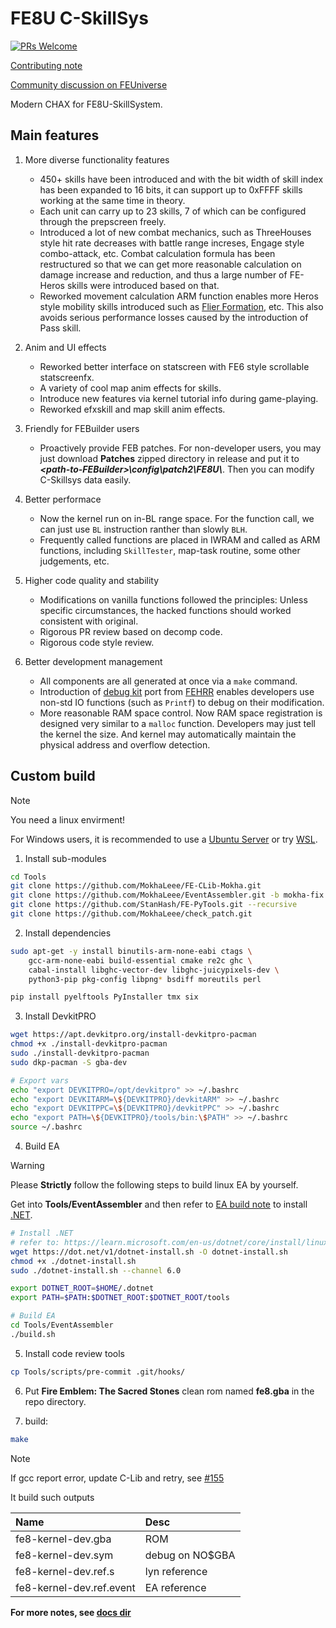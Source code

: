 # FE8U C-SkillSys

[![PRs Welcome](https://img.shields.io/badge/PRs-welcome-brightgreen.svg?style=flat-square)](https://makeapullrequest.com) 

[Contributing note](./docs/CONTRIBUTING.md)

[Community discussion on FEUniverse](https://feuniverse.us/t/fe8-modern-c-skillsystem-release/24614)

Modern CHAX for FE8U-SkillSystem.

## Main features

1. More diverse functionality features
    - 450+ skills have been introduced and with the bit width of skill index has been expanded to 16 bits, it can support up to 0xFFFF skills working at the same time in theory.
    -  Each unit can carry up to 23 skills, 7 of which can be configured through the prepscreen freely.
    - Introduced a lot of new combat mechanics, such as ThreeHouses style hit rate decreases with battle range increses, Engage style combo-attack, etc. Combat calculation formula has been restructured so that we can get more reasonable calculation on damage increase and reduction, and thus a large number of FE-Heros skills were introduced based on that.
    - Reworked movement calculation ARM function enables more Heros style mobility skills introduced such as [Flier Formation](https://feheroes.fandom.com/wiki/Flier_Formation), etc. This also avoids serious performance losses caused by the introduction of Pass skill.

2. Anim and UI effects
    - Reworked better interface on statscreen with FE6 style scrollable statscreenfx.
    - A variety of cool map anim effects for skills.
    - Introduce new features via kernel tutorial info during game-playing.
    - Reworked efxskill and map skill anim effects.

3. Friendly for FEBuilder users
    - Proactively provide FEB patches. For non-developer users, you may just download **Patches** zipped directory in release and put it to ***\<path-to-FEBuilder\>\config\patch2\FE8U\\***. Then you can modify C-Skillsys data easily.

4. Better performace
    - Now the kernel run on in-BL range space. For the function call, we can just use `BL` instruction ranther than slowly `BLH`.
    - Frequently called functions are placed in IWRAM and called as ARM functions, including `SkillTester`, map-task routine, some other judgements, etc.

5. Higher code quality and stability
    - Modifications on vanilla functions followed the principles: Unless specific circumstances, the hacked functions should worked consistent with original.
    - Rigorous PR review based on decomp code.
    - Rigorous code style review.

6. Better development management
    - All components are all generated at once via a `make` command.
    - Introduction of [debug kit](https://github.com/MokhaLeee/fe8u-cskillsys-kernel/blob/main/include/debug-kit.h) port from [FEHRR](https://github.com/laqieer/FEHRR) enables developers use non-std IO functions (such as `Printf`) to debug on their modification.
    - More reasonable RAM space control. Now RAM space registration is designed very similar to a `malloc` function. Developers may just tell the kernel the size. And kernel may automatically maintain the physical address and overflow detection.

## Custom build

> [!NOTE]
> You need a linux envirment!
>
> For Windows users, it is recommended to use a [Ubuntu Server](https://ubuntu.com/aws) or try [WSL](https://learn.microsoft.com/en-us/windows/wsl/install).

1. Install sub-modules

```bash
cd Tools
git clone https://github.com/MokhaLeee/FE-CLib-Mokha.git
git clone https://github.com/MokhaLeee/EventAssembler.git -b mokha-fix
git clone https://github.com/StanHash/FE-PyTools.git --recursive
git clone https://github.com/MokhaLeee/check_patch.git
```

2. Install dependencies

```bash
sudo apt-get -y install binutils-arm-none-eabi ctags \
    gcc-arm-none-eabi build-essential cmake re2c ghc \
    cabal-install libghc-vector-dev libghc-juicypixels-dev \
    python3-pip pkg-config libpng* bsdiff moreutils perl

pip install pyelftools PyInstaller tmx six
```

3. Install DevkitPRO

```bash
wget https://apt.devkitpro.org/install-devkitpro-pacman
chmod +x ./install-devkitpro-pacman
sudo ./install-devkitpro-pacman
sudo dkp-pacman -S gba-dev

# Export vars
echo "export DEVKITPRO=/opt/devkitpro" >> ~/.bashrc
echo "export DEVKITARM=\${DEVKITPRO}/devkitARM" >> ~/.bashrc
echo "export DEVKITPPC=\${DEVKITPRO}/devkitPPC" >> ~/.bashrc
echo "export PATH=\${DEVKITPRO}/tools/bin:\$PATH" >> ~/.bashrc
source ~/.bashrc
```

4. Build EA

> [!WARNING]
> Please **Strictly** follow the following steps to build linux EA by yourself.

Get into **Tools/EventAssembler** and then refer to [EA build note](https://github.com/StanHash/EventAssembler) to install [.NET](https://learn.microsoft.com/en-us/dotnet/core/install/linux-ubuntu).

```bash
# Install .NET
# refer to: https://learn.microsoft.com/en-us/dotnet/core/install/linux-scripted-manual#scripted-install
wget https://dot.net/v1/dotnet-install.sh -O dotnet-install.sh
chmod +x ./dotnet-install.sh
sudo ./dotnet-install.sh --channel 6.0

export DOTNET_ROOT=$HOME/.dotnet
export PATH=$PATH:$DOTNET_ROOT:$DOTNET_ROOT/tools

# Build EA
cd Tools/EventAssembler
./build.sh
```

5. Install code review tools

```bash
cp Tools/scripts/pre-commit .git/hooks/
```

6. Put **Fire Emblem: The Sacred Stones** clean rom named **fe8.gba** in the repo directory.

7. build:

```bash
make
```

> [!NOTE]
> If gcc report error, update C-Lib and retry, see [#155](https://github.com/MokhaLeee/fe8u-cskillsys-kernel/discussions/115)

It build such outputs

| Name      | Desc 			|
| :--------	| :-----------	|
|fe8-kernel-dev.gba|ROM|
|fe8-kernel-dev.sym|debug on NO$GBA|
|fe8-kernel-dev.ref.s|lyn reference|
|fe8-kernel-dev.ref.event|EA reference|

**For more notes, see [docs dir](./docs/)**
